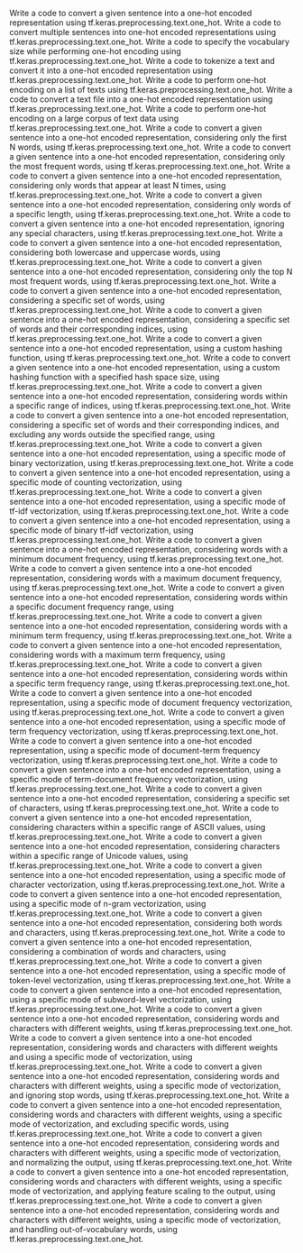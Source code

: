 Write a code to convert a given sentence into a one-hot encoded representation using tf.keras.preprocessing.text.one_hot.
Write a code to convert multiple sentences into one-hot encoded representations using tf.keras.preprocessing.text.one_hot.
Write a code to specify the vocabulary size while performing one-hot encoding using tf.keras.preprocessing.text.one_hot.
Write a code to tokenize a text and convert it into a one-hot encoded representation using tf.keras.preprocessing.text.one_hot.
Write a code to perform one-hot encoding on a list of texts using tf.keras.preprocessing.text.one_hot.
Write a code to convert a text file into a one-hot encoded representation using tf.keras.preprocessing.text.one_hot.
Write a code to perform one-hot encoding on a large corpus of text data using tf.keras.preprocessing.text.one_hot.
Write a code to convert a given sentence into a one-hot encoded representation, considering only the first N words, using tf.keras.preprocessing.text.one_hot.
Write a code to convert a given sentence into a one-hot encoded representation, considering only the most frequent words, using tf.keras.preprocessing.text.one_hot.
Write a code to convert a given sentence into a one-hot encoded representation, considering only words that appear at least N times, using tf.keras.preprocessing.text.one_hot.
Write a code to convert a given sentence into a one-hot encoded representation, considering only words of a specific length, using tf.keras.preprocessing.text.one_hot.
Write a code to convert a given sentence into a one-hot encoded representation, ignoring any special characters, using tf.keras.preprocessing.text.one_hot.
Write a code to convert a given sentence into a one-hot encoded representation, considering both lowercase and uppercase words, using tf.keras.preprocessing.text.one_hot.
Write a code to convert a given sentence into a one-hot encoded representation, considering only the top N most frequent words, using tf.keras.preprocessing.text.one_hot.
Write a code to convert a given sentence into a one-hot encoded representation, considering a specific set of words, using tf.keras.preprocessing.text.one_hot.
Write a code to convert a given sentence into a one-hot encoded representation, considering a specific set of words and their corresponding indices, using tf.keras.preprocessing.text.one_hot.
Write a code to convert a given sentence into a one-hot encoded representation, using a custom hashing function, using tf.keras.preprocessing.text.one_hot.
Write a code to convert a given sentence into a one-hot encoded representation, using a custom hashing function with a specified hash space size, using tf.keras.preprocessing.text.one_hot.
Write a code to convert a given sentence into a one-hot encoded representation, considering words within a specific range of indices, using tf.keras.preprocessing.text.one_hot.
Write a code to convert a given sentence into a one-hot encoded representation, considering a specific set of words and their corresponding indices, and excluding any words outside the specified range, using tf.keras.preprocessing.text.one_hot.
Write a code to convert a given sentence into a one-hot encoded representation, using a specific mode of binary vectorization, using tf.keras.preprocessing.text.one_hot.
Write a code to convert a given sentence into a one-hot encoded representation, using a specific mode of counting vectorization, using tf.keras.preprocessing.text.one_hot.
Write a code to convert a given sentence into a one-hot encoded representation, using a specific mode of tf-idf vectorization, using tf.keras.preprocessing.text.one_hot.
Write a code to convert a given sentence into a one-hot encoded representation, using a specific mode of binary tf-idf vectorization, using tf.keras.preprocessing.text.one_hot.
Write a code to convert a given sentence into a one-hot encoded representation, considering words with a minimum document frequency, using tf.keras.preprocessing.text.one_hot.
Write a code to convert a given sentence into a one-hot encoded representation, considering words with a maximum document frequency, using tf.keras.preprocessing.text.one_hot.
Write a code to convert a given sentence into a one-hot encoded representation, considering words within a specific document frequency range, using tf.keras.preprocessing.text.one_hot.
Write a code to convert a given sentence into a one-hot encoded representation, considering words with a minimum term frequency, using tf.keras.preprocessing.text.one_hot.
Write a code to convert a given sentence into a one-hot encoded representation, considering words with a maximum term frequency, using tf.keras.preprocessing.text.one_hot.
Write a code to convert a given sentence into a one-hot encoded representation, considering words within a specific term frequency range, using tf.keras.preprocessing.text.one_hot.
Write a code to convert a given sentence into a one-hot encoded representation, using a specific mode of document frequency vectorization, using tf.keras.preprocessing.text.one_hot.
Write a code to convert a given sentence into a one-hot encoded representation, using a specific mode of term frequency vectorization, using tf.keras.preprocessing.text.one_hot.
Write a code to convert a given sentence into a one-hot encoded representation, using a specific mode of document-term frequency vectorization, using tf.keras.preprocessing.text.one_hot.
Write a code to convert a given sentence into a one-hot encoded representation, using a specific mode of term-document frequency vectorization, using tf.keras.preprocessing.text.one_hot.
Write a code to convert a given sentence into a one-hot encoded representation, considering a specific set of characters, using tf.keras.preprocessing.text.one_hot.
Write a code to convert a given sentence into a one-hot encoded representation, considering characters within a specific range of ASCII values, using tf.keras.preprocessing.text.one_hot.
Write a code to convert a given sentence into a one-hot encoded representation, considering characters within a specific range of Unicode values, using tf.keras.preprocessing.text.one_hot.
Write a code to convert a given sentence into a one-hot encoded representation, using a specific mode of character vectorization, using tf.keras.preprocessing.text.one_hot.
Write a code to convert a given sentence into a one-hot encoded representation, using a specific mode of n-gram vectorization, using tf.keras.preprocessing.text.one_hot.
Write a code to convert a given sentence into a one-hot encoded representation, considering both words and characters, using tf.keras.preprocessing.text.one_hot.
Write a code to convert a given sentence into a one-hot encoded representation, considering a combination of words and characters, using tf.keras.preprocessing.text.one_hot.
Write a code to convert a given sentence into a one-hot encoded representation, using a specific mode of token-level vectorization, using tf.keras.preprocessing.text.one_hot.
Write a code to convert a given sentence into a one-hot encoded representation, using a specific mode of subword-level vectorization, using tf.keras.preprocessing.text.one_hot.
Write a code to convert a given sentence into a one-hot encoded representation, considering words and characters with different weights, using tf.keras.preprocessing.text.one_hot.
Write a code to convert a given sentence into a one-hot encoded representation, considering words and characters with different weights and using a specific mode of vectorization, using tf.keras.preprocessing.text.one_hot.
Write a code to convert a given sentence into a one-hot encoded representation, considering words and characters with different weights, using a specific mode of vectorization, and ignoring stop words, using tf.keras.preprocessing.text.one_hot.
Write a code to convert a given sentence into a one-hot encoded representation, considering words and characters with different weights, using a specific mode of vectorization, and excluding specific words, using tf.keras.preprocessing.text.one_hot.
Write a code to convert a given sentence into a one-hot encoded representation, considering words and characters with different weights, using a specific mode of vectorization, and normalizing the output, using tf.keras.preprocessing.text.one_hot.
Write a code to convert a given sentence into a one-hot encoded representation, considering words and characters with different weights, using a specific mode of vectorization, and applying feature scaling to the output, using tf.keras.preprocessing.text.one_hot.
Write a code to convert a given sentence into a one-hot encoded representation, considering words and characters with different weights, using a specific mode of vectorization, and handling out-of-vocabulary words, using tf.keras.preprocessing.text.one_hot.